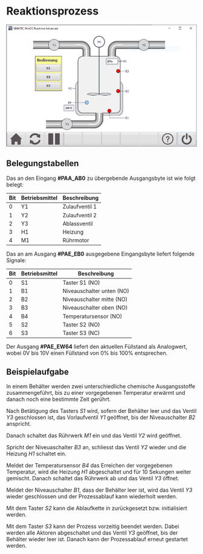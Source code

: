 # Reaktionsprozess

![Bild der Visualisierung](800_virt_Reaktor.png)

## Belegungstabellen

Das an den Eingang __#PAA_AB0__ zu übergebende Ausgangsbyte ist wie folgt belegt:

Bit | Betriebsmittel | Beschreibung
--- | -------------- | ------------
  0 |             Y1 | Zulaufventil 1
  1 |             Y2 | Zulaufventil 2
  2 |             Y3 | Ablassventil
  3 |             H1 | Heizung
  4 |             M1 | Rührmotor

Das an am Ausgang __#PAE_EB0__ ausgegebene Eingangsbyte liefert folgende Signale:

Bit | Betriebsmittel | Beschreibung
--- | -------------- | ------------
  0 |             S1 | Taster S1 (NO)
  1 |             B1 | Niveauschalter unten (NO)
  2 |             B2 | Niveauschalter mitte (NO)
  3 |             B3 | Niveauschalter oben (NO)
  4 |             B4 | Temperatursensor (NO)
  5 |             S2 | Taster S2 (NO)
  6 |             S3 | Taster S3 (NC)

Der Ausgang __#PAE_EW64__ liefert den aktuellen Füllstand als Analogwert, wobei 0V bis 10V einen Füllstand von 0% bis 100% entsprechen.

## Beispielaufgabe

In einem Behälter werden zwei unterschiedliche chemische Ausgangsstoffe zusammengeführt, bis zu einer vorgegebenen Temperatur erwärmt und danach noch eine bestimmte Zeit gerührt.

Nach Betätigung des Tasters _S1_ wird, sofern der Behälter leer und das Ventil _Y3_ geschlossen ist, das Vorlaufventil _Y1_ geöffnet, bis der Niveauschalter _B2_ anspricht.

Danach schaltet das Rührwerk _M1_ ein und das Ventil _Y2_ wird geöffnet.

Spricht der Niveuaschalter _B3_ an, schliesst das Ventil _Y2_ wieder und die Heizung _H1_ schaltet ein.

Meldet der Temperatursensor _B4_ das Erreichen der vorgegebenen Temperatur, wird die Heizung _H1_ abgeschaltet und für 10 Sekungen weiter gemischt. Danach schaltet das Rührwerk ab und das Ventil _Y3_ öffnet.

Meldet der Niveauschalter _B1_, dass der Behälter leer ist, wird das Ventil _Y3_ wieder geschlossen und der Prozessablauf kann wiederholt werden.

Mit dem Taster _S2_ kann die Ablaufkette in zurückgesetzt bzw. initialisiert werden.

Mit dem Taster _S3_ kann der Prozess vorzeitig beendet werden. Dabei werden alle Aktoren abgeschaltet und das Ventil _Y3_ geöffnet, bis der Behälter wieder leer ist. Danach kann der Prozessablauf erneut gestartet werden.
